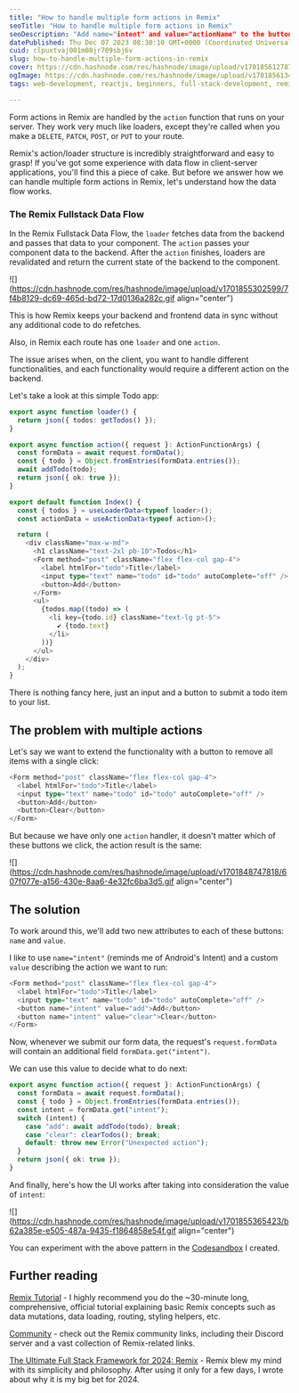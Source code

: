 ```yaml
---
title: "How to handle multiple form actions in Remix"
seoTitle: "How to handle multiple form actions in Remix"
seoDescription: "Add name="intent" and value="actionName" to the button that submits the form. In the action, use formData.get("intent") to learn which button was clicked."
datePublished: Thu Dec 07 2023 08:30:10 GMT+0000 (Coordinated Universal Time)
cuid: clpuxtvaj001m08jr709sbj6v
slug: how-to-handle-multiple-form-actions-in-remix
cover: https://cdn.hashnode.com/res/hashnode/image/upload/v1701856127871/79ba4a9a-469d-40a8-81d2-b090b0cc6cc2.png
ogImage: https://cdn.hashnode.com/res/hashnode/image/upload/v1701856134939/3150d21f-6ee9-4a57-982f-662f4397aced.png
tags: web-development, reactjs, beginners, full-stack-development, remix

---
```


Form actions in Remix are handled by the `action` function that runs on your server. They work very much like loaders, except they're called when you make a `DELETE`, `PATCH`, `POST`, or `PUT` to your route.

Remix's action/loader structure is incredibly straightforward and easy to grasp! If you've got some experience with data flow in client-server applications, you'll find this a piece of cake. But before we answer how we can handle multiple form actions in Remix, let's understand how the data flow works.

### The Remix Fullstack Data Flow

In the Remix Fullstack Data Flow, the `loader` fetches data from the backend and passes that data to your component. The `action` passes your component data to the backend. After the `action` finishes, loaders are revalidated and return the current state of the backend to the component.

![](https://cdn.hashnode.com/res/hashnode/image/upload/v1701855302599/7f4b8129-dc69-465d-bd72-17d0136a282c.gif align="center")

This is how Remix keeps your backend and frontend data in sync without any additional code to do refetches.

Also, in Remix each route has one `loader` and one `action`.

The issue arises when, on the client, you want to handle different functionalities, and each functionality would require a different action on the backend.

Let's take a look at this simple Todo app:

```typescript
export async function loader() {
  return json({ todos: getTodos() });
}

export async function action({ request }: ActionFunctionArgs) {
  const formData = await request.formData();
  const { todo } = Object.fromEntries(formData.entries());
  await addTodo(todo);
  return json({ ok: true });
}

export default function Index() {
  const { todos } = useLoaderData<typeof loader>();
  const actionData = useActionData<typeof action>();

  return (
    <div className="max-w-md">
      <h1 className="text-2xl pb-10">Todos</h1>
      <Form method="post" className="flex flex-col gap-4">
        <label htmlFor="todo">Title</label>
        <input type="text" name="todo" id="todo" autoComplete="off" />
        <button>Add</button>
      </Form>
      <ul>
        {todos.map((todo) => (
          <li key={todo.id} className="text-lg pt-5">
            ✔️ {todo.text}
          </li>
        ))}
      </ul>
    </div>
  );
}
```

There is nothing fancy here, just an input and a button to submit a todo item to your list.

## The problem with multiple actions

Let's say we want to extend the functionality with a button to remove all items with a single click:

```typescript
<Form method="post" className="flex flex-col gap-4">
  <label htmlFor="todo">Title</label>
  <input type="text" name="todo" id="todo" autoComplete="off" />
  <button>Add</button>
  <button>Clear</button>
</Form>
```

But because we have only one `action` handler, it doesn't matter which of these buttons we click, the action result is the same:

![](https://cdn.hashnode.com/res/hashnode/image/upload/v1701848747818/607f077e-a156-430e-8aa6-4e32fc6ba3d5.gif align="center")

## The solution

To work around this, we'll add two new attributes to each of these buttons: `name` and `value`.

I like to use `name="intent"` (reminds me of Android's Intent) and a custom `value` describing the action we want to run:

```typescript
<Form method="post" className="flex flex-col gap-4">
  <label htmlFor="todo">Title</label>
  <input type="text" name="todo" id="todo" autoComplete="off" />
  <button name="intent" value="add">Add</button>
  <button name="intent" value="clear">Clear</button>
</Form>
```

Now, whenever we submit our form data, the request's `request.formData` will contain an additional field `formData.get("intent")`.

We can use this value to decide what to do next:

```typescript
export async function action({ request }: ActionFunctionArgs) {
  const formData = await request.formData();
  const { todo } = Object.fromEntries(formData.entries());
  const intent = formData.get("intent");
  switch (intent) {
    case "add": await addTodo(todo); break;
    case "clear": clearTodos(); break;
    default: throw new Error("Unexpected action");
  }
  return json({ ok: true });
}
```

And finally, here's how the UI works after taking into consideration the value of `intent`:

![](https://cdn.hashnode.com/res/hashnode/image/upload/v1701855365423/b62a385e-e505-487a-9435-f1864858e54f.gif align="center")

You can experiment with the above pattern in the [Codesandbox](https://codesandbox.io/p/devbox/handle-many-actions-hhd63z?file=%2Fapp%2Froot.tsx&embed=1&layout=%257B%2522sidebarPanel%2522%253A%2522EXPLORER%2522%252C%2522rootPanelGroup%2522%253A%257B%2522direction%2522%253A%2522horizontal%2522%252C%2522contentType%2522%253A%2522UNKNOWN%2522%252C%2522type%2522%253A%2522PANEL_GROUP%2522%252C%2522id%2522%253A%2522ROOT_LAYOUT%2522%252C%2522panels%2522%253A%255B%257B%2522type%2522%253A%2522PANEL_GROUP%2522%252C%2522contentType%2522%253A%2522UNKNOWN%2522%252C%2522direction%2522%253A%2522vertical%2522%252C%2522id%2522%253A%2522clpth9y6z00093b6a47evigv0%2522%252C%2522sizes%2522%253A%255B100%252C0%255D%252C%2522panels%2522%253A%255B%257B%2522type%2522%253A%2522PANEL_GROUP%2522%252C%2522contentType%2522%253A%2522EDITOR%2522%252C%2522direction%2522%253A%2522horizontal%2522%252C%2522id%2522%253A%2522EDITOR%2522%252C%2522panels%2522%253A%255B%257B%2522type%2522%253A%2522PANEL%2522%252C%2522contentType%2522%253A%2522EDITOR%2522%252C%2522id%2522%253A%2522clpth9y6y00023b6a0ptapyjc%2522%257D%255D%257D%252C%257B%2522type%2522%253A%2522PANEL_GROUP%2522%252C%2522contentType%2522%253A%2522SHELLS%2522%252C%2522direction%2522%253A%2522horizontal%2522%252C%2522id%2522%253A%2522SHELLS%2522%252C%2522panels%2522%253A%255B%257B%2522type%2522%253A%2522PANEL%2522%252C%2522contentType%2522%253A%2522SHELLS%2522%252C%2522id%2522%253A%2522clpth9y6y00063b6au87dkya7%2522%257D%255D%252C%2522sizes%2522%253A%255B100%255D%257D%255D%257D%252C%257B%2522type%2522%253A%2522PANEL_GROUP%2522%252C%2522contentType%2522%253A%2522DEVTOOLS%2522%252C%2522direction%2522%253A%2522vertical%2522%252C%2522id%2522%253A%2522DEVTOOLS%2522%252C%2522panels%2522%253A%255B%257B%2522type%2522%253A%2522PANEL%2522%252C%2522contentType%2522%253A%2522DEVTOOLS%2522%252C%2522id%2522%253A%2522clpth9y6y00083b6ahs600e8c%2522%257D%255D%252C%2522sizes%2522%253A%255B100%255D%257D%255D%252C%2522sizes%2522%253A%255B50%252C50%255D%257D%252C%2522tabbedPanels%2522%253A%257B%2522clpth9y6y00023b6a0ptapyjc%2522%253A%257B%2522id%2522%253A%2522clpth9y6y00023b6a0ptapyjc%2522%252C%2522tabs%2522%253A%255B%257B%2522id%2522%253A%2522clpthg7ks00023b6af7lqe632%2522%252C%2522mode%2522%253A%2522permanent%2522%252C%2522type%2522%253A%2522FILE%2522%252C%2522initialSelections%2522%253A%255B%257B%2522startLineNumber%2522%253A9%252C%2522startColumn%2522%253A1%252C%2522endLineNumber%2522%253A9%252C%2522endColumn%2522%253A1%257D%255D%252C%2522filepath%2522%253A%2522%252Fapp%252Froutes%252F_index.tsx%2522%252C%2522state%2522%253A%2522IDLE%2522%257D%252C%257B%2522id%2522%253A%2522clpthnbob00023b6afp7ygakm%2522%252C%2522mode%2522%253A%2522permanent%2522%252C%2522type%2522%253A%2522FILE%2522%252C%2522initialSelections%2522%253A%255B%257B%2522startLineNumber%2522%253A20%252C%2522startColumn%2522%253A5%252C%2522endLineNumber%2522%253A20%252C%2522endColumn%2522%253A5%257D%255D%252C%2522filepath%2522%253A%2522%252Fpackage.json%2522%252C%2522state%2522%253A%2522IDLE%2522%257D%252C%257B%2522id%2522%253A%2522clptizdiv00023b6ao80s4v39%2522%252C%2522mode%2522%253A%2522permanent%2522%252C%2522type%2522%253A%2522FILE%2522%252C%2522initialSelections%2522%253A%255B%257B%2522startLineNumber%2522%253A29%252C%2522startColumn%2522%253A12%252C%2522endLineNumber%2522%253A29%252C%2522endColumn%2522%253A12%257D%255D%252C%2522filepath%2522%253A%2522%252Fapp%252Froot.tsx%2522%252C%2522state%2522%253A%2522IDLE%2522%257D%255D%252C%2522activeTabId%2522%253A%2522clptizdiv00023b6ao80s4v39%2522%257D%252C%2522clpth9y6y00083b6ahs600e8c%2522%253A%257B%2522id%2522%253A%2522clpth9y6y00083b6ahs600e8c%2522%252C%2522activeTabId%2522%253A%2522clpthny38003w3b6arfianvh0%2522%252C%2522tabs%2522%253A%255B%257B%2522type%2522%253A%2522UNASSIGNED_PORT%2522%252C%2522port%2522%253A3000%252C%2522id%2522%253A%2522clpthny38003w3b6arfianvh0%2522%252C%2522mode%2522%253A%2522permanent%2522%252C%2522path%2522%253A%2522%252F%253Findex%2522%257D%255D%257D%252C%2522clpth9y6y00063b6au87dkya7%2522%253A%257B%2522id%2522%253A%2522clpth9y6y00063b6au87dkya7%2522%252C%2522tabs%2522%253A%255B%257B%2522id%2522%253A%2522clpth9y6y00033b6afelr81jd%2522%252C%2522mode%2522%253A%2522permanent%2522%252C%2522type%2522%253A%2522TASK_LOG%2522%252C%2522taskId%2522%253A%2522build%2522%257D%252C%257B%2522id%2522%253A%2522clpth9y6y00043b6ay8dapjjv%2522%252C%2522mode%2522%253A%2522permanent%2522%252C%2522type%2522%253A%2522TASK_LOG%2522%252C%2522taskId%2522%253A%2522dev%2522%257D%252C%257B%2522id%2522%253A%2522clpth9y6y00053b6aronu3r99%2522%252C%2522mode%2522%253A%2522permanent%2522%252C%2522type%2522%253A%2522TASK_LOG%2522%252C%2522taskId%2522%253A%2522typecheck%2522%257D%255D%252C%2522activeTabId%2522%253A%2522clpth9y6y00043b6ay8dapjjv%2522%257D%257D%252C%2522showDevtools%2522%253Atrue%252C%2522showShells%2522%253Afalse%252C%2522showSidebar%2522%253Atrue%252C%2522sidebarPanelSize%2522%253A15%257D) I created.

## Further reading

[Remix Tutorial](https://remix.run/docs/en/main/start/tutorial) - I highly recommend you do the ~30-minute long, comprehensive, official tutorial explaining basic Remix concepts such as data mutations, data loading, routing, styling helpers, etc.

[Community](https://remix.run/docs/en/main/start/community) - check out the Remix community links, including their Discord server and a vast collection of Remix-related links.

[The Ultimate Full Stack Framework for 2024: Remix](https://akoskm.com/the-ultimate-full-stack-framework-for-2024-remix) - Remix blew my mind with its simplicity and philosophy. After using it only for a few days, I wrote about why it is my big bet for 2024.